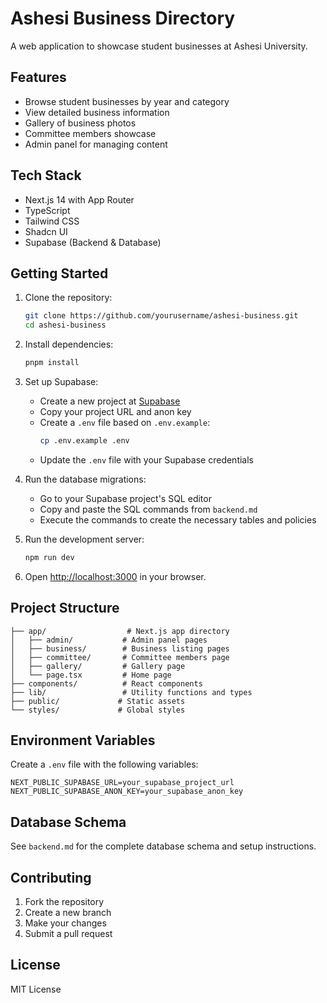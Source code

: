 # Ashesi Business Directory

A web application to showcase student businesses at Ashesi University.

## Features

- Browse student businesses by year and category
- View detailed business information
- Gallery of business photos
- Committee members showcase
- Admin panel for managing content

## Tech Stack

- Next.js 14 with App Router
- TypeScript
- Tailwind CSS
- Shadcn UI
- Supabase (Backend & Database)

## Getting Started

1. Clone the repository:
   ```bash
   git clone https://github.com/yourusername/ashesi-business.git
   cd ashesi-business
   ```

2. Install dependencies:
   ```bash
   pnpm install
   ```

3. Set up Supabase:
   - Create a new project at [Supabase](https://supabase.com)
   - Copy your project URL and anon key
   - Create a `.env` file based on `.env.example`:
     ```bash
     cp .env.example .env
     ```
   - Update the `.env` file with your Supabase credentials

4. Run the database migrations:
   - Go to your Supabase project's SQL editor
   - Copy and paste the SQL commands from `backend.md`
   - Execute the commands to create the necessary tables and policies

5. Run the development server:
   ```bash
   npm run dev
   ```

6. Open [http://localhost:3000](http://localhost:3000) in your browser.

## Project Structure

```
├── app/                  # Next.js app directory
│   ├── admin/           # Admin panel pages
│   ├── business/        # Business listing pages
│   ├── committee/       # Committee members page
│   ├── gallery/         # Gallery page
│   └── page.tsx         # Home page
├── components/          # React components
├── lib/                 # Utility functions and types
├── public/             # Static assets
└── styles/             # Global styles
```

## Environment Variables

Create a `.env` file with the following variables:

```env
NEXT_PUBLIC_SUPABASE_URL=your_supabase_project_url
NEXT_PUBLIC_SUPABASE_ANON_KEY=your_supabase_anon_key
```

## Database Schema

See `backend.md` for the complete database schema and setup instructions.

## Contributing

1. Fork the repository
2. Create a new branch
3. Make your changes
4. Submit a pull request

## License

MIT License 